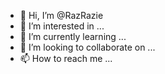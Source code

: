- 👋 Hi, I’m @RazRazie
- 👀 I’m interested in ...
- 🌱 I’m currently learning ...
- 💞️ I’m looking to collaborate on ...
- 📫 How to reach me ...

<!---
RazRazie/RazRazie is a ✨ special ✨ repository because its `README.md` (this file) appears on your GitHub profile.
You can click the Preview link to take a look at your changes.
--->
